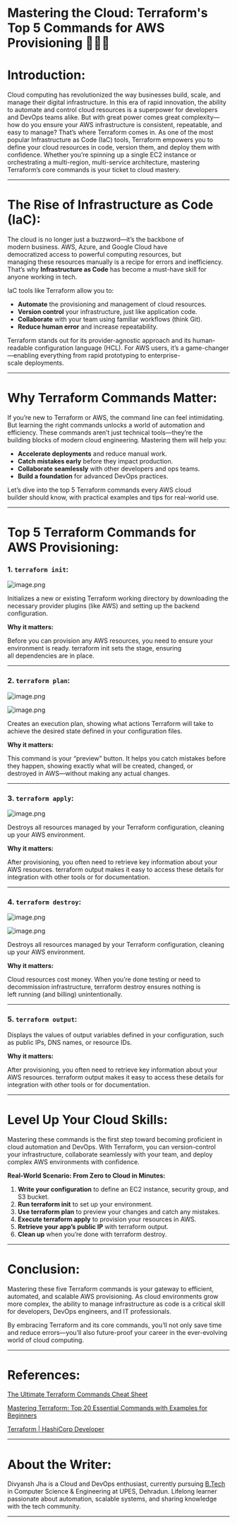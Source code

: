 # Mastering the Cloud: Terraform's Top 5 Commands for AWS Provisioning 👨🏻‍💻

# Introduction:

Cloud computing has revolutionized the way businesses build, scale, and manage their digital infrastructure. In this era of rapid innovation, the ability to automate and control cloud resources is a superpower for developers and DevOps teams alike. But with great power comes great complexity—how do you ensure your AWS infrastructure is consistent, repeatable, and easy to manage?
That’s where Terraform comes in. As one of the most popular Infrastructure as Code (IaC) tools, Terraform empowers you to define your cloud resources in code, version them, and deploy them with confidence. Whether you’re spinning up a single EC2 instance or orchestrating a multi-region, multi-service architecture, mastering Terraform’s core commands is your ticket to cloud mastery.

---

# **The Rise of Infrastructure as Code (IaC):**

The cloud is no longer just a buzzword—it’s the backbone of modern business. AWS, Azure, and Google Cloud have democratized access to powerful computing resources, but managing these resources manually is a recipe for errors and inefficiency. That’s why **Infrastructure as Code** has become a must-have skill for anyone working in tech.

IaC tools like Terraform allow you to:

- **Automate** the provisioning and management of cloud resources.
- **Version control** your infrastructure, just like application code.
- **Collaborate** with your team using familiar workflows (think Git).
- **Reduce human error** and increase repeatability.

Terraform stands out for its provider-agnostic approach and its human-readable configuration language (HCL). For AWS users, it’s a game-changer—enabling everything from rapid prototyping to enterprise-scale deployments.

---

# **Why Terraform Commands Matter:**

If you’re new to Terraform or AWS, the command line can feel intimidating. But learning the right commands unlocks a world of automation and efficiency. These commands aren’t just technical tools—they’re the building blocks of modern cloud engineering. Mastering them will help you:

- **Accelerate deployments** and reduce manual work.
- **Catch mistakes early** before they impact production.
- **Collaborate seamlessly** with other developers and ops teams.
- **Build a foundation** for advanced DevOps practices.

Let’s dive into the top 5 Terraform commands every AWS cloud builder should know, with practical examples and tips for real-world use.

---

# **Top 5 Terraform Commands for AWS Provisioning:**

### **1. `terraform init`:**

![image.png](Mastering%20the%20Cloud%20Terraform's%20Top%205%20Commands%20for%201d5e9698da7680dda972d93f288dc8a6/image.png)

Initializes a new or existing Terraform working directory by downloading the necessary provider plugins (like AWS) and setting up the backend configuration.

**Why it matters:**

Before you can provision any AWS resources, you need to ensure your environment is ready. terraform init sets the stage, ensuring all dependencies are in place.

---

### **2. `terraform plan`:**

![image.png](Mastering%20the%20Cloud%20Terraform's%20Top%205%20Commands%20for%201d5e9698da7680dda972d93f288dc8a6/image%201.png)

![image.png](Mastering%20the%20Cloud%20Terraform's%20Top%205%20Commands%20for%201d5e9698da7680dda972d93f288dc8a6/image%202.png)

Creates an execution plan, showing what actions Terraform will take to achieve the desired state defined in your configuration files.

**Why it matters:**

This command is your “preview” button. It helps you catch mistakes before they happen, showing exactly what will be created, changed, or destroyed in AWS—without making any actual changes.

---

### 3. **`terraform apply`:**

![image.png](Mastering%20the%20Cloud%20Terraform's%20Top%205%20Commands%20for%201d5e9698da7680dda972d93f288dc8a6/image%203.png)

Destroys all resources managed by your Terraform configuration, cleaning up your AWS environment.

**Why it matters:**

After provisioning, you often need to retrieve key information about your AWS resources. terraform output makes it easy to access these details for integration with other tools or for documentation.

---

### 4. **`terraform destroy`:**

![image.png](Mastering%20the%20Cloud%20Terraform's%20Top%205%20Commands%20for%201d5e9698da7680dda972d93f288dc8a6/image%204.png)

![image.png](Mastering%20the%20Cloud%20Terraform's%20Top%205%20Commands%20for%201d5e9698da7680dda972d93f288dc8a6/image%205.png)

Destroys all resources managed by your Terraform configuration, cleaning up your AWS environment.

**Why it matters:**

Cloud resources cost money. When you’re done testing or need to decommission infrastructure, terraform destroy ensures nothing is left running (and billing) unintentionally.

---

### 5. **`terraform output`:**

Displays the values of output variables defined in your configuration, such as public IPs, DNS names, or resource IDs.

**Why it matters:**

After provisioning, you often need to retrieve key information about your AWS resources. terraform output makes it easy to access these details for integration with other tools or for documentation.

---

# **Level Up Your Cloud Skills:**

Mastering these commands is the first step toward becoming proficient in cloud automation and DevOps. With Terraform, you can version-control your infrastructure, collaborate seamlessly with your team, and deploy complex AWS environments with confidence.

**Real-World Scenario: From Zero to Cloud in Minutes:**

1. **Write your configuration** to define an EC2 instance, security group, and S3 bucket.
2. **Run terraform init** to set up your environment.
3. **Use terraform plan** to preview your changes and catch any mistakes.
4. **Execute terraform apply** to provision your resources in AWS.
5. **Retrieve your app’s public IP** with terraform output.
6. **Clean up** when you’re done with terraform destroy.

---

# **Conclusion:**

Mastering these five Terraform commands is your gateway to efficient, automated, and scalable AWS provisioning. As cloud environments grow more complex, the ability to manage infrastructure as code is a critical skill for developers, DevOps engineers, and IT professionals.

By embracing Terraform and its core commands, you’ll not only save time and reduce errors—you’ll also future-proof your career in the ever-evolving world of cloud computing.

---

# **References:**

[The Ultimate Terraform Commands Cheat Sheet](https://www.pluralsight.com/resources/blog/cloud/the-ultimate-terraform-cheatsheet)

[Mastering Terraform: Top 20 Essential Commands with Examples for Beginners](https://praveendandu24.medium.com/mastering-terraform-top-20-essential-commands-with-examples-for-beginners-1029852b419)

[Terraform | HashiCorp Developer](https://www.terraform.io/docs)

---

# About the Writer:

Divyansh Jha is a Cloud and DevOps enthusiast, currently pursuing [B.Tech](http://B.Tech) in Computer Science & Engineering at UPES, Dehradun. Lifelong learner passionate about automation, scalable systems, and sharing knowledge with the tech community.

---